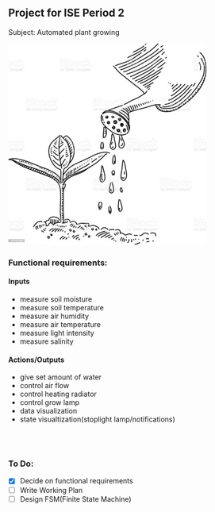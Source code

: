 
## **Project for ISE Period 2**


Subject: Automated plant growing

![Watering a plant](/images/wateringplantdrawing.jpg)

### **Functional requirements:**

#### Inputs
- measure soil moisture
- measure soil temperature
- measure air humidity
- measure air temperature
- measure light intensity
- measure salinity


#### Actions/Outputs
- give set amount of water
- control air flow
- control heating radiator
- control grow lamp
- data visualization
- state visualtization(stoplight lamp/notifications)

</br></br>


### **To Do:**
- [x] Decide on functional requirements
- [ ] Write Working Plan
- [ ] Design FSM(Finite State Machine)